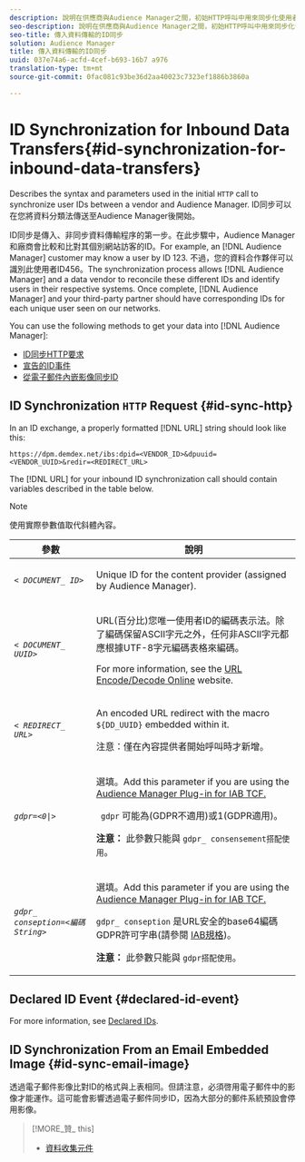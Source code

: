 ```yaml
---
description: 說明在供應商與Audience Manager之間，初始HTTP呼叫中用來同步化使用者ID的語法和參數。ID同步可以在您將資料分類法傳送至Audience Manager後開始。
seo-description: 說明在供應商與Audience Manager之間，初始HTTP呼叫中用來同步化使用者ID的語法和參數。ID同步可以在您將資料分類法傳送至Audience Manager後開始。
seo-title: 傳入資料傳輸的ID同步
solution: Audience Manager
title: 傳入資料傳輸的ID同步
uuid: 037e74a6-acfd-4cef-b693-16b7 a976
translation-type: tm+mt
source-git-commit: 0fac081c93be36d2aa40023c7323ef1886b3860a

---
```



# ID Synchronization for Inbound Data Transfers{#id-synchronization-for-inbound-data-transfers}

Describes the syntax and parameters used in the initial `HTTP` call to synchronize user IDs between a vendor and Audience Manager. ID同步可以在您將資料分類法傳送至Audience Manager後開始。

<!-- c_id_sync_in.xml -->

ID同步是傳入、非同步資料傳輸程序的第一步。在此步驟中，Audience Manager和廠商會比較和比對其個別網站訪客的ID。For example, an [!DNL Audience Manager] customer may know a user by ID 123. 不過，您的資料合作夥伴可以識別此使用者ID456。The synchronization process allows [!DNL Audience Manager] and a data vendor to reconcile these different IDs and identify users in their respective systems. Once complete, [!DNL Audience Manager] and your third-party partner should have corresponding IDs for each unique user seen on our networks.

You can use the following methods to get your data into [!DNL Audience Manager]:

* [ID同步HTTP要求](../../../integration/sending-audience-data/batch-data-transfer-explained/id-sync-http.md#id-sync-http)
* [宣告的ID事件](../../../integration/sending-audience-data/batch-data-transfer-explained/id-sync-http.md#declared-id-event)
* [從電子郵件內嵌影像同步ID](../../../integration/sending-audience-data/batch-data-transfer-explained/id-sync-http.md#id-sync-email-image)

## ID Synchronization `HTTP` Request {#id-sync-http}

In an ID exchange, a properly formatted [!DNL URL] string should look like this:

```
https://dpm.demdex.net/ibs:dpid=<VENDOR_ID>&dpuuid=<VENDOR_UUID>&redir=<REDIRECT_URL>
```

The [!DNL URL] for your inbound ID synchronization call should contain variables described in the table below.

>[!NOTE]
>
>使用實際參數值取代斜體內容。

<table id="table_EB9F4246E2A34ABB8ED06EA458EB186F"> 
 <thead> 
  <tr> 
   <th colname="col1" class="entry"> 參數 </th> 
   <th colname="col2" class="entry"> 說明 </th> 
  </tr> 
 </thead>
 <tbody> 
  <tr> 
   <td colname="col1"> <code><i>&lt; DOCUMENT_ ID&gt;</i></code> </td> 
   <td colname="col2"> <p>Unique ID for the content provider (assigned by <span class="keyword"> Audience Manager</span>). </p> </td> 
  </tr> 
  <tr> 
   <td colname="col1"> <code><i>&lt; DOCUMENT_ UUID&gt;</i></code> </td> 
   <td colname="col2"> <p>URL(百分比)您唯一使用者ID的編碼表示法。除了編碼保留ASCII字元之外，任何非ASCII字元都應根據UTF-8字元編碼表格來編碼。 </p> <p>For more information, see the <a href="https://www.url-encode-decode.com" format="http" scope="external"> URL Encode/Decode Online</a> website. </p> </td> 
  </tr> 
  <tr> 
   <td colname="col1"> <code><i>&lt; REDIRECT_ URL&gt;</i></code> </td> 
   <td colname="col2"> <p>An encoded URL redirect with the macro <code> ${DD_UUID}</code> embedded within it. </p> <p>注意：僅在內容提供者開始呼叫時才新增。 </p> </td> 
  </tr> 
  <tr> 
   <td colname="col1"> <code><i>gdpr=&lt;0|&gt;</i></code> </td> 
   <td colname="col2"> <p>選填。Add this parameter if you are using the <a href="../../../overview/aam-gdpr/aam-iab-plugin.md">Audience Manager Plug-in for IAB TCF.</a></p> <p><code> gdpr</code> 可能為(GDPR不適用)或1(GDPR適用)。 </p> <p> <b>注意：</b> 此參數只能與 <code>gdpr_ consensement搭配使用</code>。</p></td> 
  </tr> 
  <tr> 
   <td colname="col1"> <code><i>gdpr_ conseption=&lt;編碼String&gt;</i></code> </td> 
   <td colname="col2"> <p>選填。Add this parameter if you are using the <a href="../../../overview/aam-gdpr/aam-iab-plugin.md">Audience Manager Plug-in for IAB TCF.</a></p> <p><code>gdpr_ conseption</code> 是URL安全的base64編碼GDPR許可字串(請參閱 <a href="https://github.com/InteractiveAdvertisingBureau/GDPR-Transparency-and-Consent-Framework/blob/master/URL-based%20Consent%20Passing_%20Framework%20Guidance.md#specifications" format="http" scope="external"> IAB規格</a>)。 </p> <p> <b>注意：</b> 此參數只能與 <code>gdpr搭配使用</code>。</p> </td> 
  </tr> 
 </tbody> 
</table>

## Declared ID Event {#declared-id-event}

For more information, see [Declared IDs](../../../features/declared-ids.md).

## ID Synchronization From an Email Embedded Image {#id-sync-email-image}

透過電子郵件影像比對ID的格式與上表相同。但請注意，必須啓用電子郵件中的影像才能運作。這可能會影響透過電子郵件同步ID，因為大部分的郵件系統預設會停用影像。

>[!MORE_贊_ this]
>
>* [資料收集元件](../../../reference/system-components/components-data-collection.md)

